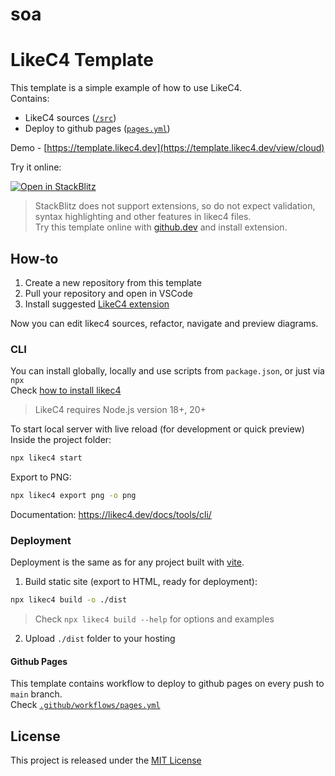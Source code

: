 # soa
# LikeC4 Template

This template is a simple example of how to use LikeC4.  
Contains:

- LikeC4 sources ([`/src`](./src/))
- Deploy to github pages ([`pages.yml`](./.github/workflows/pages.yml))

Demo - [https://template.likec4.dev](https://template.likec4.dev/view/cloud)

Try it online:

[![Open in StackBlitz](https://developer.stackblitz.com/img/open_in_stackblitz.svg)](https://stackblitz.com/github/likec4/template?file=src%2Fmodel.c4&initialpath=%2Fview%2Findex)

> StackBlitz does not support extensions, so do not expect validation, syntax highlighting and other features in likec4 files.  
> Try this template online with [github.dev](https://github.dev/likec4/template/blob/main/src/model.c4) and install extension.

## How-to

1. Create a new repository from this template
2. Pull your repository and open in VSCode
3. Install suggested [LikeC4 extension](https://marketplace.visualstudio.com/items?itemName=likec4.likec4)

Now you can edit likec4 sources, refactor, navigate and preview diagrams.

### CLI

You can install globally, locally and use scripts from `package.json`, or just via `npx`  
Check [how to install likec4](https://github.com/likec4/likec4/tree/main/packages/likec4#install)  

> LikeC4 requires Node.js version 18+, 20+  

To start local server with live reload (for development or quick preview)  
Inside the project folder:

```bash
npx likec4 start
```

Export to PNG:

```bash
npx likec4 export png -o png
```

Documentation: https://likec4.dev/docs/tools/cli/

### Deployment

Deployment is the same as for any project built with [vite](https://vitejs.dev/).

1. Build static site (export to HTML, ready for deployment):

```bash
npx likec4 build -o ./dist
```
> Check `npx likec4 build --help` for options and examples

2. Upload `./dist` folder to your hosting

#### Github Pages

This template contains workflow to deploy to github pages on every push to `main` branch.  
Check [`.github/workflows/pages.yml`](./.github/workflows/pages.yml)

## License

This project is released under the [MIT License](LICENSE)
